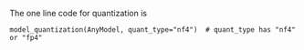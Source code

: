 The one line code for quantization is 
```
model_quantization(AnyModel, quant_type="nf4")  # quant_type has "nf4" or "fp4"
```
